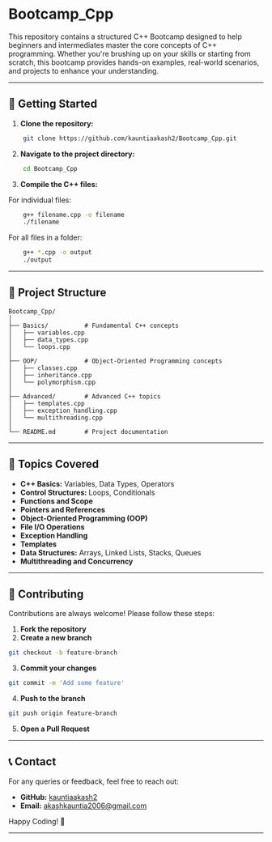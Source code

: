 # Bootcamp\_Cpp

This repository contains a structured C++ Bootcamp designed to help beginners and intermediates master the core concepts of C++ programming. Whether you're brushing up on your skills or starting from scratch, this bootcamp provides hands-on examples, real-world scenarios, and projects to enhance your understanding.

---

## 🚀 Getting Started

1. **Clone the repository:**

```bash
    git clone https://github.com/kauntiaakash2/Bootcamp_Cpp.git
```

2. **Navigate to the project directory:**

```bash
    cd Bootcamp_Cpp
```

3. **Compile the C++ files:**

For individual files:

```bash
    g++ filename.cpp -o filename
    ./filename
```

For all files in a folder:

```bash
    g++ *.cpp -o output
    ./output
```

---

## 📂 Project Structure

```
Bootcamp_Cpp/
│
├── Basics/          # Fundamental C++ concepts
│   ├── variables.cpp
│   ├── data_types.cpp
│   └── loops.cpp
│
├── OOP/             # Object-Oriented Programming concepts
│   ├── classes.cpp
│   ├── inheritance.cpp
│   └── polymorphism.cpp
│
├── Advanced/        # Advanced C++ topics
│   ├── templates.cpp
│   ├── exception_handling.cpp
│   └── multithreading.cpp
│
└── README.md        # Project documentation
```

---

## 📌 Topics Covered

* **C++ Basics:** Variables, Data Types, Operators
* **Control Structures:** Loops, Conditionals
* **Functions and Scope**
* **Pointers and References**
* **Object-Oriented Programming (OOP)**
* **File I/O Operations**
* **Exception Handling**
* **Templates**
* **Data Structures:** Arrays, Linked Lists, Stacks, Queues
* **Multithreading and Concurrency**

---

## 🤝 Contributing

Contributions are always welcome! Please follow these steps:

1. **Fork the repository**
2. **Create a new branch**

```bash
git checkout -b feature-branch
```

3. **Commit your changes**

```bash
git commit -m 'Add some feature'
```

4. **Push to the branch**

```bash
git push origin feature-branch
```

5. **Open a Pull Request**

---

## 📞 Contact

For any queries or feedback, feel free to reach out:

* **GitHub:** [kauntiaakash2](https://github.com/kauntiaakash2)
* **Email:** [akashkauntia2006@gmail.com](akashkauntia2006@gmail.com)

Happy Coding! 🚀

---